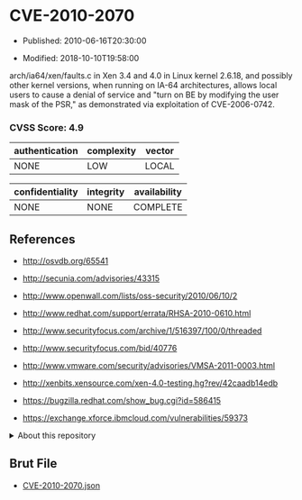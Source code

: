 # CVE-2010-2070

- Published: 2010-06-16T20:30:00

- Modified: 2018-10-10T19:58:00

arch/ia64/xen/faults.c in Xen 3.4 and 4.0 in Linux kernel 2.6.18, and possibly other kernel versions, when running on IA-64 architectures, allows local users to cause a denial of service and "turn on BE by modifying the user mask of the PSR," as demonstrated via exploitation of CVE-2006-0742.

### CVSS Score: **4.9**

| authentication | complexity | vector |
| --- | --- | --- |
| NONE | LOW | LOCAL |

| confidentiality | integrity | availability |
| --- | --- | --- |
| NONE | NONE | COMPLETE |

## References

* http://osvdb.org/65541

* http://secunia.com/advisories/43315

* http://www.openwall.com/lists/oss-security/2010/06/10/2

* http://www.redhat.com/support/errata/RHSA-2010-0610.html

* http://www.securityfocus.com/archive/1/516397/100/0/threaded

* http://www.securityfocus.com/bid/40776

* http://www.vmware.com/security/advisories/VMSA-2011-0003.html

* http://xenbits.xensource.com/xen-4.0-testing.hg?rev/42caadb14edb

* https://bugzilla.redhat.com/show_bug.cgi?id=586415

* https://exchange.xforce.ibmcloud.com/vulnerabilities/59373

<details>
<summary>About this repository</summary> 

  This repository is part of the project [Live Hack CVE](https://github.com/Live-Hack-CVE). Main website can be found [www.live-hack.org](https://www.live-hack.org) 
  
  Made by [Sn0wAlice](https://github.com/Sn0wAlice) for the people that care about security and need to have a feed of the latest CVEs. Hope you enjoy it, don't forget to star the repo and follow me on [Twitter](https://twitter.com/Sn0wAlice) and [Github](https://github.com/Sn0wAlice). And that is my [personnal website](https://www.alice-snow.me/)

  - [Home Page](https://github.com/Live-Hack-CVE)
  - [Framework](https://github.com/Live-Hack-CVE/cve-framework)
  - [CVE database](https://github.com/Live-Hack-CVE/full_database)
  - [Changelog](https://github.com/Live-Hack-CVE/Changelog)
</details>

## Brut File

* [CVE-2010-2070.json](https://raw.githubusercontent.com/Live-Hack-CVE/full_database/main/cves/2010/CVE-2010-2070.json)

